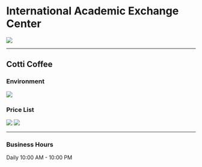 # International Academic Exchange Center

<img src="https://img.xmummap.com/11_hotel.webp" />

---

## Cotti Coffee

### Environment

<img src="https://img.xmummap.com/11_cotti%20%281%29.webp" />

### Price List

<div class="image-slide">
<img src="https://img.xmummap.com/11_cotti%20%282%29.webp" />
<img src="https://img.xmummap.com/11_cotti%20%283%29.webp" />

</div>

---

### Business Hours

Daily 10:00 AM - 10:00 PM
